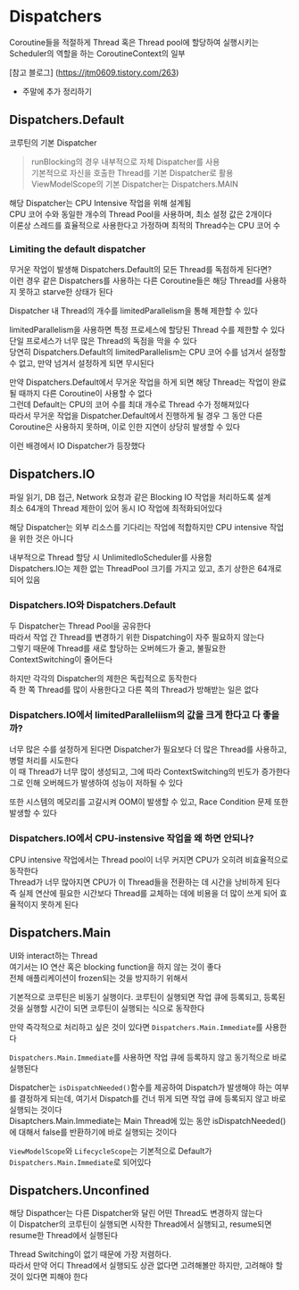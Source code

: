 # Dispatchers
Coroutine들을 적절하게 Thread 혹은 Thread pool에 할당하여 실행시키는 Scheduler의 역할을 하는 CoroutineContext의 일부

[참고 블로그] (https://jtm0609.tistory.com/263)

+ 주말에 추가 정리하기

## Dispatchers.Default
코루틴의 기본 Dispatcher        

> runBlocking의 경우 내부적으로 자체 Dispatcher를 사용      
> 기본적으로 자신을 호출한 Thread를 기본 Dispatcher로 활용      
> ViewModelScope의 기본 Dispatcher는 Dispatchers.MAIN

해당 Dispatcher는 CPU Intensive 작업을 위해 설계됨      
CPU 코어 수와 동일한 개수의 Thread Pool을 사용하며, 최소 설정 값은 2개이다      
이론상 스레드를 효율적으로 사용한다고 가정하며 최적의 Thread수는 CPU 코어 수

### Limiting the default dispatcher
무거운 작업이 발생해 Dispatchers.Default의 모든 Thread를 독점하게 된다면?       
이런 경우 같은 Dispatchers를 사용하는 다른 Coroutine들은 해당 Thread를 사용하지 못하고 starve한 상태가 된다     

Dispatcher 내 Thread의 개수를 limitedParallelism을 통해 제한할 수 있다

limitedParallelism을 사용하면 특정 프로세스에 할당된 Thread 수를 제한할 수 있다     
단일 프로세스가 너무 많은 Thread의 독점을 막을 수 있다      
당연히 Dispatchers.Default의 limitedParallelism는 CPU 코어 수를 넘겨서 설정할 수 없고, 만약 넘겨서 설정하게 되면 무시된다

만약 Dispatchers.Default에서 무거운 작업을 하게 되면 해당 Thread는 작업이 완료될 때까지 다른 Coroutine이 사용할 수 없다     
그런데 Default는 CPU의 코어 수를 최대 개수로 Thread 수가 정해져있다     
따라서 무거운 작업을 Dispatcher.Default에서 진행하게 될 경우 그 동안 다른 Coroutine은 사용하지 못하며, 이로 인한 지연이 상당히 발생할 수 있다

이런 배경에서 IO Dispatcher가 등장했다

## Dispatchers.IO
파일 읽기, DB 접근, Network 요청과 같은 Blocking IO 작업을 처리하도록 설계      
최소 64개의 Thread 제한이 있어 동시 IO 작업에 최적화되어있다

해당 Dispatcher는 외부 리소스를 기다리는 작업에 적합하지만 CPU intensive 작업을 위한 것은 아니다

내부적으로 Thread 할당 시 UnlimitedIoScheduler를 사용함     
Dispatchers.IO는 제한 없는 ThreadPool 크기를 가지고 있고, 초기 상한은 64개로 되어 있음

### Dispatchers.IO와 Dispatchers.Default
두 Dispatcher는 Thread Pool을 공유한다      
따라서 작업 간 Thread를 변경하기 위한 Dispatching이 자주 필요하지 않는다        
그렇기 때문에 Thread를 새로 할당하는 오버헤드가 줄고, 불필요한 ContextSwitching이 줄어든다      

하지만 각각의 Dispatcher의 제한은 독립적으로 동작한다       
즉 한 쪽 Thread를 많이 사용한다고 다른 쪽의 Thread가 방해받는 일은 없다

### Dispatchers.IO에서 limitedParalleliism의 값을 크게 한다고 다 좋을까?
너무 많은 수를 설정하게 된다면 Dispatcher가 필요보다 더 많은 Thread를 사용하고, 병렬 처리를 시도한다        
이 때 Thread가 너무 많이 생성되고, 그에 따라 ContextSwitching의 빈도가 증가한다     
그로 인해 오버헤드가 발생하여 성능이 저하될 수 있다

또한 시스템의 메모리를 고갈시켜 OOM이 발생할 수 있고, Race Condition 문제 또한 발생할 수 있다

### Dispatchers.IO에서 CPU-instensive 작업을 왜 하면 안되나?
CPU intensive 작업에서는 Thread pool이 너무 커지면 CPU가 오히려 비효율적으로 동작한다       
Thread가 너무 많아지면 CPU가 이 Thread들을 전환하는 데 시간을 낭비하게 된다     
즉 실제 연산에 필요한 시간보다 Thread를 교체하는 데에 비용을 더 많이 쓰게 되어 효율적이지 못하게 된다

## Dispatchers.Main
UI와 interact하는 Thread        
여기서는 IO 연산 혹은 blocking function을 하지 않는 것이 좋다       
전체 애플리케이션이 frozen되는 것을 방지하기 위해서

기본적으로 코루틴은 비동기 실행이다. 코루틴이 실행되면 작업 큐에 등록되고, 등록된 것을 실행할 시간이 되면 코루틴이 실행되는 식으로 동작한다     

만약 즉각적으로 처리하고 싶은 것이 있다면 `Dispatchers.Main.Immediate`를 사용한다   

`Dispatchers.Main.Immediate`를 사용하면 작업 큐에 등록하지 않고 동기적으로 바로 실행된다

Dispatcher는 `isDispatchNeeded()`함수를 제공하여 Dispatch가 발생해야 하는 여부를 결정하게 되는데, 여기서 Dispatch를 건너 뛰게 되면 작업 큐에 등록되지 않고 바로 실행되는 것이다     
Disaptchers.Main.Immediate는 Main Thread에 있는 동안 isDispatchNeeded()에 대해서 false를 반환하기에 바로 실행되는 것이다

`ViewModelScope`와 `LifecycleScope`는 기본적으로 Default가 `Dispatchers.Main.Immediate`로 되어있다

## Dispatchers.Unconfined
해당 Dispathcer는 다른 Dispatcher와 달린 어떤 Thread도 변경하지 않는다      
이 Dispatcher의 코루틴이 실행되면 시작한 Thread에서 실행되고, resume되면 resume한 Thread에서 실행된다

Thread Switching이 없기 때문에 가장 저렴하다.       
따라서 만약 어디 Thread에서 실행되도 상관 없다면 고려해볼만 하지만, 고려해야 할 것이 있다면 피해야 한다